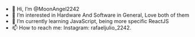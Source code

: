 - 👋 Hi, I’m @MoonAngel2242
- 👀 I’m interested in Hardware And Software in General, Love both of them
- 🌱 I’m currently learning JavaScript, being more specific ReactJS
- 📫 How to reach me: Instagram: rafaeljulio_2242.

<!---
MoonAngel2242/MoonAngel2242 is a ✨ special ✨ repository because its `README.md` (this file) appears on your GitHub profile.
You can click the Preview link to take a look at your changes.
--->
